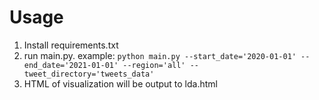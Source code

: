 # Usage
1) Install requirements.txt
2) run main.py. example: `python main.py --start_date='2020-01-01' --end_date='2021-01-01' --region='all' --tweet_directory='tweets_data'`
4) HTML of visualization will be output to lda.html

